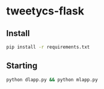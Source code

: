 # tweetycs-flask

## Install
```bash
pip install -r requirements.txt
```
## Starting    
```bash
python dlapp.py && python mlapp.py
```